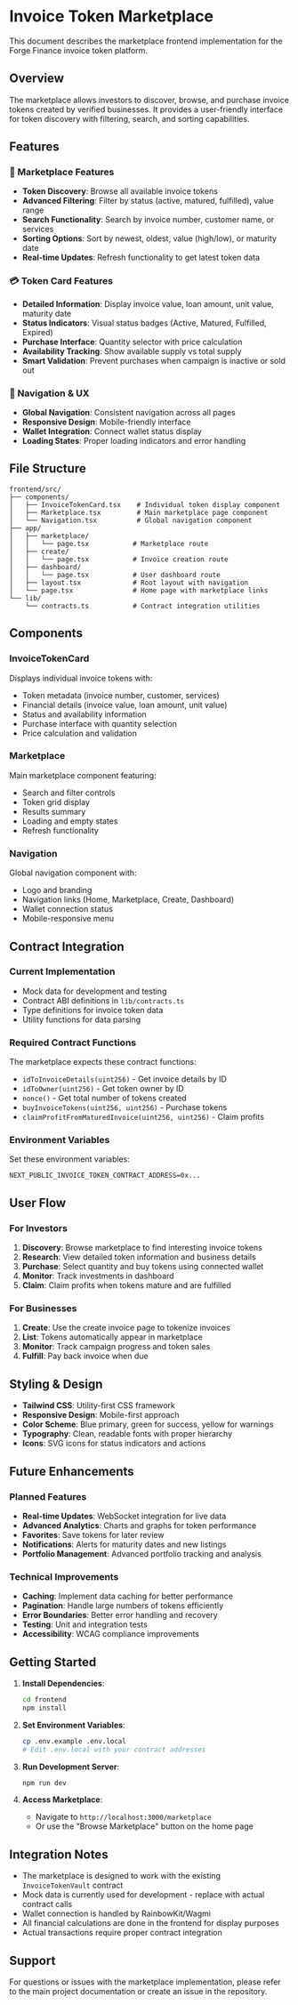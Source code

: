 # Invoice Token Marketplace

This document describes the marketplace frontend implementation for the Forge Finance invoice token platform.

## Overview

The marketplace allows investors to discover, browse, and purchase invoice tokens created by verified businesses. It provides a user-friendly interface for token discovery with filtering, search, and sorting capabilities.

## Features

### 🏪 Marketplace Features
- **Token Discovery**: Browse all available invoice tokens
- **Advanced Filtering**: Filter by status (active, matured, fulfilled), value range
- **Search Functionality**: Search by invoice number, customer name, or services
- **Sorting Options**: Sort by newest, oldest, value (high/low), or maturity date
- **Real-time Updates**: Refresh functionality to get latest token data

### 💳 Token Card Features
- **Detailed Information**: Display invoice value, loan amount, unit value, maturity date
- **Status Indicators**: Visual status badges (Active, Matured, Fulfilled, Expired)
- **Purchase Interface**: Quantity selector with price calculation
- **Availability Tracking**: Show available supply vs total supply
- **Smart Validation**: Prevent purchases when campaign is inactive or sold out

### 🧭 Navigation & UX
- **Global Navigation**: Consistent navigation across all pages
- **Responsive Design**: Mobile-friendly interface
- **Wallet Integration**: Connect wallet status display
- **Loading States**: Proper loading indicators and error handling

## File Structure

```
frontend/src/
├── components/
│   ├── InvoiceTokenCard.tsx    # Individual token display component
│   ├── Marketplace.tsx         # Main marketplace page component
│   └── Navigation.tsx          # Global navigation component
├── app/
│   ├── marketplace/
│   │   └── page.tsx           # Marketplace route
│   ├── create/
│   │   └── page.tsx           # Invoice creation route
│   ├── dashboard/
│   │   └── page.tsx           # User dashboard route
│   ├── layout.tsx             # Root layout with navigation
│   └── page.tsx               # Home page with marketplace links
└── lib/
    └── contracts.ts           # Contract integration utilities
```

## Components

### InvoiceTokenCard
Displays individual invoice tokens with:
- Token metadata (invoice number, customer, services)
- Financial details (invoice value, loan amount, unit value)
- Status and availability information
- Purchase interface with quantity selection
- Price calculation and validation

### Marketplace
Main marketplace component featuring:
- Search and filter controls
- Token grid display
- Results summary
- Loading and empty states
- Refresh functionality

### Navigation
Global navigation component with:
- Logo and branding
- Navigation links (Home, Marketplace, Create, Dashboard)
- Wallet connection status
- Mobile-responsive menu

## Contract Integration

### Current Implementation
- Mock data for development and testing
- Contract ABI definitions in `lib/contracts.ts`
- Type definitions for invoice token data
- Utility functions for data parsing

### Required Contract Functions
The marketplace expects these contract functions:
- `idToInvoiceDetails(uint256)` - Get invoice details by ID
- `idToOwner(uint256)` - Get token owner by ID
- `nonce()` - Get total number of tokens created
- `buyInvoiceTokens(uint256, uint256)` - Purchase tokens
- `claimProfitFromMaturedInvoice(uint256, uint256)` - Claim profits

### Environment Variables
Set these environment variables:
```env
NEXT_PUBLIC_INVOICE_TOKEN_CONTRACT_ADDRESS=0x...
```

## User Flow

### For Investors
1. **Discovery**: Browse marketplace to find interesting invoice tokens
2. **Research**: View detailed token information and business details
3. **Purchase**: Select quantity and buy tokens using connected wallet
4. **Monitor**: Track investments in dashboard
5. **Claim**: Claim profits when tokens mature and are fulfilled

### For Businesses
1. **Create**: Use the create invoice page to tokenize invoices
2. **List**: Tokens automatically appear in marketplace
3. **Monitor**: Track campaign progress and token sales
4. **Fulfill**: Pay back invoice when due

## Styling & Design

- **Tailwind CSS**: Utility-first CSS framework
- **Responsive Design**: Mobile-first approach
- **Color Scheme**: Blue primary, green for success, yellow for warnings
- **Typography**: Clean, readable fonts with proper hierarchy
- **Icons**: SVG icons for status indicators and actions

## Future Enhancements

### Planned Features
- **Real-time Updates**: WebSocket integration for live data
- **Advanced Analytics**: Charts and graphs for token performance
- **Favorites**: Save tokens for later review
- **Notifications**: Alerts for maturity dates and new listings
- **Portfolio Management**: Advanced portfolio tracking and analysis

### Technical Improvements
- **Caching**: Implement data caching for better performance
- **Pagination**: Handle large numbers of tokens efficiently
- **Error Boundaries**: Better error handling and recovery
- **Testing**: Unit and integration tests
- **Accessibility**: WCAG compliance improvements

## Getting Started

1. **Install Dependencies**:
   ```bash
   cd frontend
   npm install
   ```

2. **Set Environment Variables**:
   ```bash
   cp .env.example .env.local
   # Edit .env.local with your contract addresses
   ```

3. **Run Development Server**:
   ```bash
   npm run dev
   ```

4. **Access Marketplace**:
   - Navigate to `http://localhost:3000/marketplace`
   - Or use the "Browse Marketplace" button on the home page

## Integration Notes

- The marketplace is designed to work with the existing `InvoiceTokenVault` contract
- Mock data is currently used for development - replace with actual contract calls
- Wallet connection is handled by RainbowKit/Wagmi
- All financial calculations are done in the frontend for display purposes
- Actual transactions require proper contract integration

## Support

For questions or issues with the marketplace implementation, please refer to the main project documentation or create an issue in the repository.

